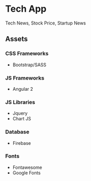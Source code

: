 
# Tech App
Tech News, Stock Price, Startup News

## Assets

### CSS Frameworks
* Bootstrap/SASS

### JS Frameworks
* Angular 2

### JS Libraries
* Jquery
* Chart JS

### Database
* Firebase

### Fonts
* Fontawesome
* Google Fonts
